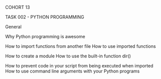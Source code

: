 COHORT 13

TASK 002 - PYTHON PROGRAMMING

General

Why Python programming is awesome

How to import functions from another file
How to use imported functions

How to create a module
How to use the built-in function dir()

How to prevent code in your script from being executed when imported
How to use command line arguments with your Python programs
